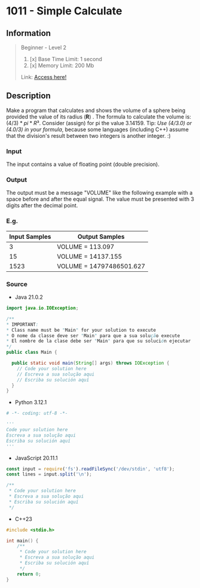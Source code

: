 # 1011 - Simple Calculate

## Information
> Beginner - Level 2
>
> 1. [x]  Base Time Limit: 1 second
> 2. [x]  Memory Limit: 200 Mb
>
> Link: [Access here!](https://judge.beecrowd.com/en/problems/view/1011)

## Description
Make a program that calculates and shows the volume of a sphere being provided the value of its radius (**R**) . The formula to calculate the volume is: $(4/3) * pi * R³$. Consider (assign) for pi the value 3.14159.
Tip: _Use (4/3.0) or (4.0/3) in your formula_, because some languages (including C++) assume that the division's result between two integers is another integer. :)

### Input
The input contains a value of floating point (double precision).

### Output
The output must be a message "VOLUME" like the following example with a space before and after the equal signal. The value must be presented with 3 digits after the decimal point.

### E.g.
| Input Samples | Output Samples           |
|---------------|--------------------------|
| 3             | VOLUME = 113.097         |
| 15            | VOLUME = 14137.155       |
| 1523          | VOLUME = 14797486501.627 |

### Source

- Java 21.0.2
```java
import java.io.IOException;

/**
* IMPORTANT:
* Class name must be "Main" for your solution to execute
* O nome da classe deve ser "Main" para que a sua solução execute
* El nombre de la clase debe ser "Main" para que su solución ejecutar
*/
public class Main {

  public static void main(String[] args) throws IOException {
    // Code your solution here
    // Escreva a sua solução aqui
    // Escriba su solución aquí
  }
}

```

- Python 3.12.1
```py
# -*- coding: utf-8 -*-

'''
Code your solution here
Escreva a sua solução aqui
Escriba su solución aquí
'''

```

- JavaScript 20.11.1
```js
const input = require('fs').readFileSync('/dev/stdin', 'utf8');
const lines = input.split('\n');

/**
 * Code your solution here
 * Escreva a sua solução aqui
 * Escriba su solución aquí
 */

```

- C++23
```cpp
#include <stdio.h>

int main() {
    /**
     * Code your solution here
     * Escreva a sua solução aqui
     * Escriba su solución aquí
     */
    return 0;
}

```
